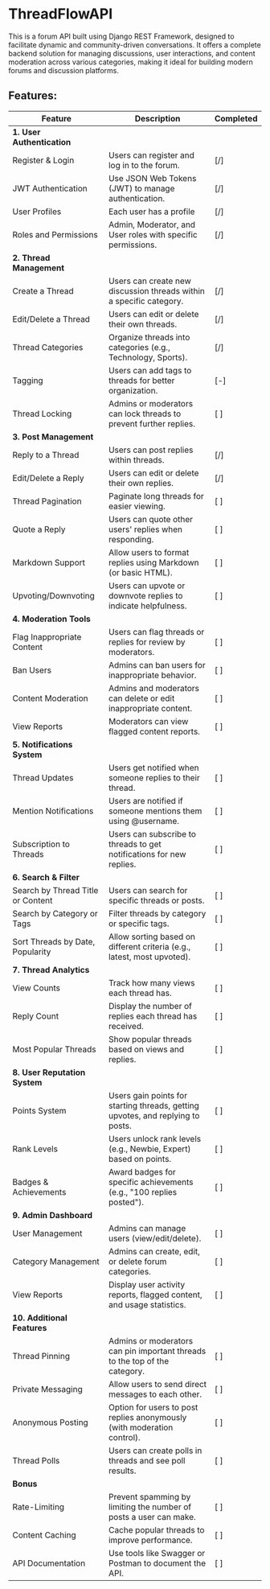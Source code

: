 # ThreadFlowAPI
This is a forum API built using Django REST Framework, designed to facilitate dynamic and community-driven conversations. It offers a complete backend solution for managing discussions, user interactions, and content moderation across various categories, making it ideal for building modern forums and discussion platforms.


## Features:

| Feature                               | Description                                                      | Completed |
|---------------------------------------|------------------------------------------------------------------|-----------|
| **1. User Authentication**            |                                                                  |           |
| Register & Login                      | Users can register and log in to the forum.                      | [/]       |
| JWT Authentication                    | Use JSON Web Tokens (JWT) to manage authentication.              | [/]       |
| User Profiles                         | Each user has a profile                                          | [/]       |
| Roles and Permissions                 | Admin, Moderator, and User roles with specific permissions.      | [/]       |
| **2. Thread Management**              |                                                                  |           |
| Create a Thread                       | Users can create new discussion threads within a specific category. | [/]       |
| Edit/Delete a Thread                  | Users can edit or delete their own threads.                      | [/]       |
| Thread Categories                     | Organize threads into categories (e.g., Technology, Sports).     | [/]       |
| Tagging                               | Users can add tags to threads for better organization.           | [-]       |
| Thread Locking                        | Admins or moderators can lock threads to prevent further replies. | [ ]       |
| **3. Post Management**                |                                                                  |           |
| Reply to a Thread                     | Users can post replies within threads.                           | [/]       |
| Edit/Delete a Reply                   | Users can edit or delete their own replies.                     | [/]       |
| Thread Pagination                     | Paginate long threads for easier viewing.                       | [ ]       |
| Quote a Reply                         | Users can quote other users' replies when responding.           | [ ]       |
| Markdown Support                       | Allow users to format replies using Markdown (or basic HTML).    | [ ]       |
| Upvoting/Downvoting                   | Users can upvote or downvote replies to indicate helpfulness.    | [ ]       |
| **4. Moderation Tools**               |                                                                  |           |
| Flag Inappropriate Content            | Users can flag threads or replies for review by moderators.      | [ ]       |
| Ban Users                             | Admins can ban users for inappropriate behavior.                 | [ ]       |
| Content Moderation                    | Admins and moderators can delete or edit inappropriate content.  | [ ]       |
| View Reports                          | Moderators can view flagged content reports.                     | [ ]       |
| **5. Notifications System**           |                                                                  |           |
| Thread Updates                        | Users get notified when someone replies to their thread.         | [ ]       |
| Mention Notifications                 | Users are notified if someone mentions them using @username.     | [ ]       |
| Subscription to Threads               | Users can subscribe to threads to get notifications for new replies. | [ ]     |
| **6. Search & Filter**                |                                                                  |           |
| Search by Thread Title or Content     | Users can search for specific threads or posts.                 | [ ]       |
| Search by Category or Tags            | Filter threads by category or specific tags.                    | [ ]       |
| Sort Threads by Date, Popularity     | Allow sorting based on different criteria (e.g., latest, most upvoted). | [ ]   |
| **7. Thread Analytics**               |                                                                  |           |
| View Counts                           | Track how many views each thread has.                           | [ ]       |
| Reply Count                           | Display the number of replies each thread has received.          | [ ]       |
| Most Popular Threads                  | Show popular threads based on views and replies.                 | [ ]       |
| **8. User Reputation System**         |                                                                  |           |
| Points System                         | Users gain points for starting threads, getting upvotes, and replying to posts. | [ ] |
| Rank Levels                           | Users unlock rank levels (e.g., Newbie, Expert) based on points. | [ ]     |
| Badges & Achievements                 | Award badges for specific achievements (e.g., "100 replies posted"). | [ ]   |
| **9. Admin Dashboard**                |                                                                  |           |
| User Management                       | Admins can manage users (view/edit/delete).                     | [ ]       |
| Category Management                   | Admins can create, edit, or delete forum categories.            | [ ]       |
| View Reports                          | Display user activity reports, flagged content, and usage statistics. | [ ]   |
| **10. Additional Features**           |                                                                  |           |
| Thread Pinning                        | Admins or moderators can pin important threads to the top of the category. | [ ]  |
| Private Messaging                     | Allow users to send direct messages to each other.               | [ ]       |
| Anonymous Posting                     | Option for users to post replies anonymously (with moderation control). | [ ] |
| Thread Polls                          | Users can create polls in threads and see poll results.         | [ ]       |
| **Bonus**                             |                                                                  |           |
| Rate-Limiting                         | Prevent spamming by limiting the number of posts a user can make. | [ ]    |
| Content Caching                       | Cache popular threads to improve performance.                    | [ ]       |
| API Documentation                     | Use tools like Swagger or Postman to document the API.          | [ ]       |

